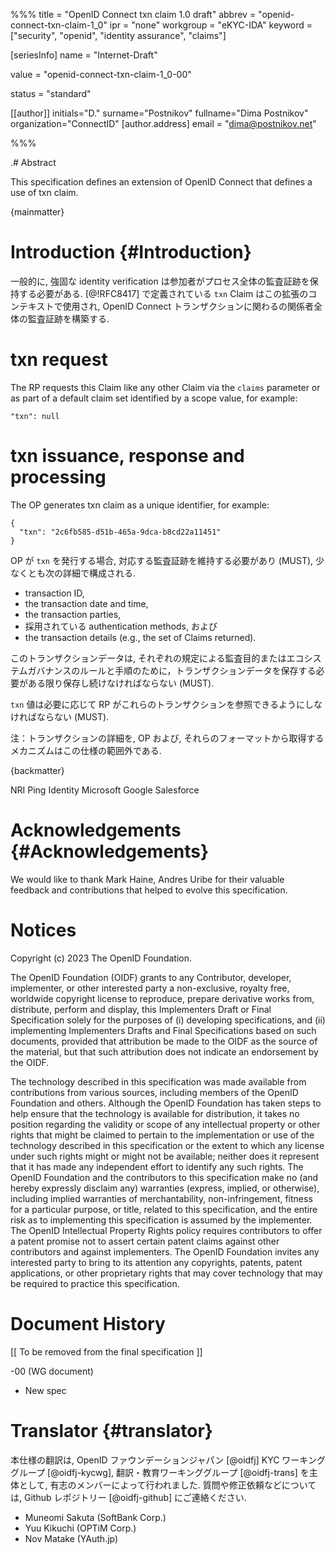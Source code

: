 %%%
title = "OpenID Connect txn claim 1.0 draft"
abbrev = "openid-connect-txn-claim-1_0"
ipr = "none"
workgroup = "eKYC-IDA"
keyword = ["security", "openid", "identity assurance", "claims"]

[seriesInfo]
name = "Internet-Draft"

value = "openid-connect-txn-claim-1_0-00"

status = "standard"

[[author]]
initials="D."
surname="Postnikov"
fullname="Dima Postnikov"
organization="ConnectID"
    [author.address]
    email = "dima@postnikov.net"

%%%

.# Abstract

This specification defines an extension of OpenID Connect that defines a use of txn claim.

{mainmatter}

# Introduction {#Introduction}

<!-- Strong identity verification typically requires the participants to keep an audit trail of the whole process.
The `txn` Claim as defined in [@!RFC8417] is used in the context of this extension to build audit trails across the parties involved in an OpenID Connect transaction. -->
一般的に, 強固な identity verification は参加者がプロセス全体の監査証跡を保持する必要がある.
[@!RFC8417] で定義されている `txn` Claim はこの拡張のコンテキストで使用され, OpenID Connect トランザクションに関わるの関係者全体の監査証跡を構築する.

# txn request

The RP requests this Claim like any other Claim via the `claims` parameter or as part of a default claim set identified by a scope value, for example:

```
"txn": null
```

# txn issuance, response and processing

The OP generates txn claim as a unique identifier, for example:

```
{
  "txn": "2c6fb585-d51b-465a-9dca-b8cd22a11451"
}
```

<!-- If the OP issues a `txn`, it MUST maintain a corresponding audit trail, which at least consists of the following details: -->
OP が `txn` を発行する場合, 対応する監査証跡を維持する必要があり (MUST), 少なくとも次の詳細で構成される.

<!--
* the transaction ID,
* the transaction date and time,
* the transaction parties,
* the authentication method employed, and
* the transaction details (e.g., the set of Claims returned).
-->
* transaction ID,
* the transaction date and time,
* the transaction parties,
* 採用されている authentication methods, および
* the transaction details (e.g., the set of Claims returned).

<!-- This transaction data MUST be stored as long as it is required to store transaction data for auditing purposes by the respective regulation or ecoysystem governance rules and procedures. -->
このトランザクションデータは, それぞれの規定による監査目的またはエコシステムガバナンスのルールと手順のために，トランザクションデータを保存する必要がある限り保存し続けなければならない (MUST).

<!-- The `txn` value MUST allow an RP to obtain these transaction details if needed. -->
`txn` 値は必要に応じて RP がこれらのトランザクションを参照できるようにしなければならない (MUST).

<!-- Note: The mechanism to obtain the transaction details from the OP and their format is out of scope of this specification. -->
注：トランザクションの詳細を, OP および, それらのフォーマットから取得するメカニズムはこの仕様の範囲外である.

{backmatter}

<reference anchor="OpenID" target="http://openid.net/specs/openid-connect-core-1_0.html">
  <front>
    <title>OpenID Connect Core 1.0 incorporating errata set 1</title>
    <author initials="N." surname="Sakimura" fullname="Nat Sakimura">
      <organization>NRI</organization>
    </author>
    <author initials="J." surname="Bradley" fullname="John Bradley">
      <organization>Ping Identity</organization>
    </author>
    <author initials="M." surname="Jones" fullname="Mike Jones">
      <organization>Microsoft</organization>
    </author>
    <author initials="B." surname="de Medeiros" fullname="Breno de Medeiros">
      <organization>Google</organization>
    </author>
    <author initials="C." surname="Mortimore" fullname="Chuck Mortimore">
      <organization>Salesforce</organization>
    </author>
   <date day="8" month="Nov" year="2014"/>
  </front>
</reference>

# Acknowledgements {#Acknowledgements}

We would like to thank Mark Haine, Andres Uribe for their valuable feedback and contributions that helped to evolve this specification.

# Notices

Copyright (c) 2023 The OpenID Foundation.

The OpenID Foundation (OIDF) grants to any Contributor, developer, implementer, or other interested party a non-exclusive, royalty free, worldwide copyright license to reproduce, prepare derivative works from, distribute, perform and display, this Implementers Draft or Final Specification solely for the purposes of (i) developing specifications, and (ii) implementing Implementers Drafts and Final Specifications based on such documents, provided that attribution be made to the OIDF as the source of the material, but that such attribution does not indicate an endorsement by the OIDF.

The technology described in this specification was made available from contributions from various sources, including members of the OpenID Foundation and others. Although the OpenID Foundation has taken steps to help ensure that the technology is available for distribution, it takes no position regarding the validity or scope of any intellectual property or other rights that might be claimed to pertain to the implementation or use of the technology described in this specification or the extent to which any license under such rights might or might not be available; neither does it represent that it has made any independent effort to identify any such rights. The OpenID Foundation and the contributors to this specification make no (and hereby expressly disclaim any) warranties (express, implied, or otherwise), including implied warranties of merchantability, non-infringement, fitness for a particular purpose, or title, related to this specification, and the entire risk as to implementing this specification is assumed by the implementer. The OpenID Intellectual Property Rights policy requires contributors to offer a patent promise not to assert certain patent claims against other contributors and against implementers. The OpenID Foundation invites any interested party to bring to its attention any copyrights, patents, patent applications, or other proprietary rights that may cover technology that may be required to practice this specification.

# Document History

   [[ To be removed from the final specification ]]


   -00 (WG document)

   *  New spec

# Translator {#translator}

本仕様の翻訳は, OpenID ファウンデーションジャパン [@oidfj] KYC ワーキンググループ [@oidfj-kycwg], 翻訳・教育ワーキンググループ [@oidfj-trans] を主体として, 有志のメンバーによって行われました.
質問や修正依頼などについては, Github レポジトリー [@oidfj-github] にご連絡ください.

* Muneomi Sakuta (SoftBank Corp.)
* Yuu Kikuchi (OPTiM Corp.)
* Nov Matake (YAuth.jp)
